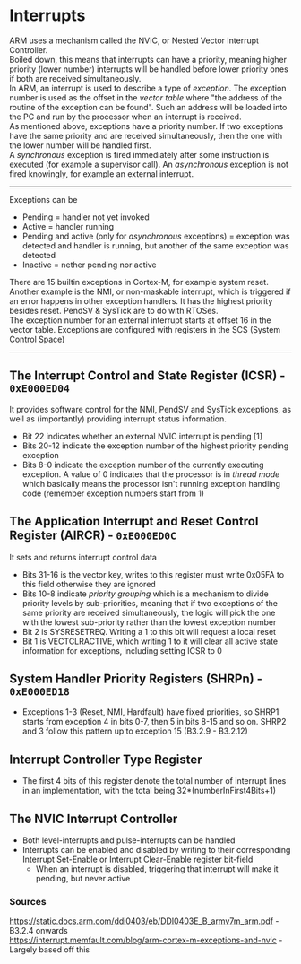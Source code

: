 # Interrupts
ARM uses a mechanism called the NVIC, or Nested Vector Interrupt Controller.  
Boiled down, this means that interrupts can have a priority, meaning higher priority (lower number) interrupts will be handled before lower priority ones if both are received simultaneously.  
In ARM, an interrupt is used to describe a type of _exception_. The exception number is used as the offset in the _vector table_ where "the address of the routine of the exception can be found". Such an address will be loaded into the PC and run by the processor when an interrupt is received.  
As mentioned above, exceptions have a priority number. If two exceptions have the same priority and are  received simultaneously, then the one with the lower number will be handled first.  
A _synchronous_ exception is fired immediately after some instruction is executed (for example a supervisor call). An _asynchronous_ exception is not fired knowingly, for example an external interrupt.
___
Exceptions can be
- Pending = handler not yet invoked
- Active = handler running
- Pending and active (only for _asynchronous_ exceptions) = exception was detected and handler is running, but another of the same exception was detected
- Inactive = nether pending nor active  

There are 15 builtin exceptions in Cortex-M, for example system reset. Another example is the NMI, or  non-maskable interrupt, which is triggered if an error happens in other exception handlers. It has the highest priority besides reset. PendSV & SysTick are to do with RTOSes.  
The exception number for an external interrupt starts at offset 16 in the vector table. Exceptions are configured with registers in the SCS (System Control Space)

___
## The Interrupt Control and State Register (ICSR) - `0xE000ED04`
It provides software control for the NMI, PendSV and SysTick exceptions, as well as (importantly) providing interrupt status information.
- Bit 22 indicates whether an external NVIC interrupt is pending [1]
- Bits 20-12 indicate the exception number of the highest priority pending exception
- Bits 8-0 indicate the exception number of the currently executing exception. A value of 0 indicates that the processor is in _thread mode_ which basically means the processor isn't running exception handling code (remember exception numbers start from 1)

## The Application Interrupt and Reset Control Register (AIRCR) - `0xE000ED0C`
It sets and returns interrupt control data
- Bits 31-16 is the vector key, writes to this register must write 0x05FA to this field otherwise they are ignored
- Bits 10-8 indicate _priority grouping_ which is a mechanism to divide priority levels by sub-priorities, meaning that if two exceptions of the same priority are received simultaneously, the logic will pick the one with the lowest sub-priority rather than the lowest exception number
- Bit 2 is SYSRESETREQ. Writing a 1 to this bit will request a local reset
- Bit 1 is VECTCLRACTIVE, which writing 1 to it will clear all active state information for exceptions, including setting ICSR to 0

## System Handler Priority Registers (SHRPn) - `0xE000ED18`
- Exceptions 1-3 (Reset, NMI, Hardfault) have fixed priorities, so SHRP1 starts from exception 4 in bits 0-7, then 5 in bits 8-15 and so on. SHRP2 and 3 follow this pattern up to exception 15 (B3.2.9 - B3.2.12)

## Interrupt Controller Type Register
- The first 4 bits of this register denote the total number of interrupt lines in an implementation, with the total being 32*(numberInFirst4Bits+1)

## The NVIC Interrupt Controller
- Both level-interrupts and pulse-interrupts can be handled
- Interrupts can be enabled and disabled by writing to their corresponding Interrupt Set-Enable or Interrupt Clear-Enable register bit-field
  - When an interrupt is disabled, triggering that interrupt will make it pending, but never active


### Sources
https://static.docs.arm.com/ddi0403/eb/DDI0403E_B_armv7m_arm.pdf - B3.2.4 onwards  
https://interrupt.memfault.com/blog/arm-cortex-m-exceptions-and-nvic - Largely based off this